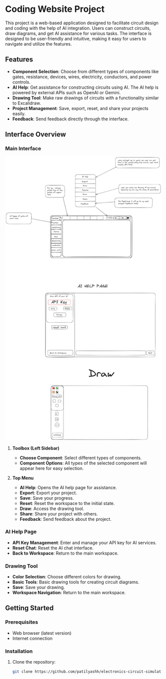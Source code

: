 # Coding Website Project

This project is a web-based application designed to facilitate circuit design and coding with the help of AI integration. Users can construct circuits, draw diagrams, and get AI assistance for various tasks. The interface is designed to be user-friendly and intuitive, making it easy for users to navigate and utilize the features.

## Features

- **Component Selection**: Choose from different types of components like gates, resistance, devices, wires, electricity, conductors, and power controls.
- **AI Help**: Get assistance for constructing circuits using AI. The AI help is powered by external APIs such as OpenAI or Gemini.
- **Drawing Tool**: Make raw drawings of circuits with a functionality similar to Excalidraw.
- **Project Management**: Save, export, reset, and share your projects easily.
- **Feedback**: Send feedback directly through the interface.

## Interface Overview

### Main Interface

![Project Interface](projectimg.png)

1. **Toolbox (Left Sidebar)**
   - **Choose Component**: Select different types of components.
   - **Component Options**: All types of the selected component will appear here for easy selection.

2. **Top Menu**
   - **AI Help**: Opens the AI help page for assistance.
   - **Export**: Export your project.
   - **Save**: Save your progress.
   - **Reset**: Reset the workspace to the initial state.
   - **Draw**: Access the drawing tool.
   - **Share**: Share your project with others.
   - **Feedback**: Send feedback about the project.

### AI Help Page

- **API Key Management**: Enter and manage your API key for AI services.
- **Reset Chat**: Reset the AI chat interface.
- **Back to Workspace**: Return to the main workspace.

### Drawing Tool

- **Color Selection**: Choose different colors for drawing.
- **Basic Tools**: Basic drawing tools for creating circuit diagrams.
- **Save**: Save your drawing.
- **Workspace Navigation**: Return to the main workspace.

## Getting Started

### Prerequisites

- Web browser (latest version)
- Internet connection

### Installation

1. Clone the repository:
   ```sh
   git clone https://github.com/patilyashh/electronics-circuit-simulato.git
